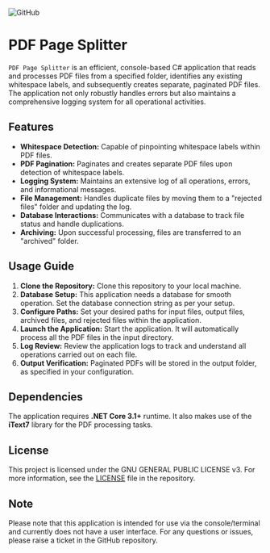 ![GitHub](https://img.shields.io/github/license/Trendcommerce/pdf-page-splitter)

# PDF Page Splitter

`PDF Page Splitter` is an efficient, console-based C# application that reads and processes PDF files from a specified folder, identifies any existing whitespace labels, and subsequently creates separate, paginated PDF files. The application not only robustly handles errors but also maintains a comprehensive logging system for all operational activities.

## Features

- **Whitespace Detection:** Capable of pinpointing whitespace labels within PDF files.
- **PDF Pagination:** Paginates and creates separate PDF files upon detection of whitespace labels.
- **Logging System:** Maintains an extensive log of all operations, errors, and informational messages.
- **File Management:** Handles duplicate files by moving them to a "rejected files" folder and updating the log.
- **Database Interactions:** Communicates with a database to track file status and handle duplications.
- **Archiving:** Upon successful processing, files are transferred to an "archived" folder.

## Usage Guide

1. **Clone the Repository:** Clone this repository to your local machine.
2. **Database Setup:** This application needs a database for smooth operation. Set the database connection string as per your setup.
3. **Configure Paths:** Set your desired paths for input files, output files, archived files, and rejected files within the application.
4. **Launch the Application:** Start the application. It will automatically process all the PDF files in the input directory.
5. **Log Review:** Review the application logs to track and understand all operations carried out on each file.
6. **Output Verification:** Paginated PDFs will be stored in the output folder, as specified in your configuration.

## Dependencies

The application requires **.NET Core 3.1+** runtime. It also makes use of the **iText7** library for the PDF processing tasks.

## License

This project is licensed under the GNU GENERAL PUBLIC LICENSE v3. For more information, see the [LICENSE](LICENSE) file in the repository.

## Note

Please note that this application is intended for use via the console/terminal and currently does not have a user interface. For any questions or issues, please raise a ticket in the GitHub repository.
